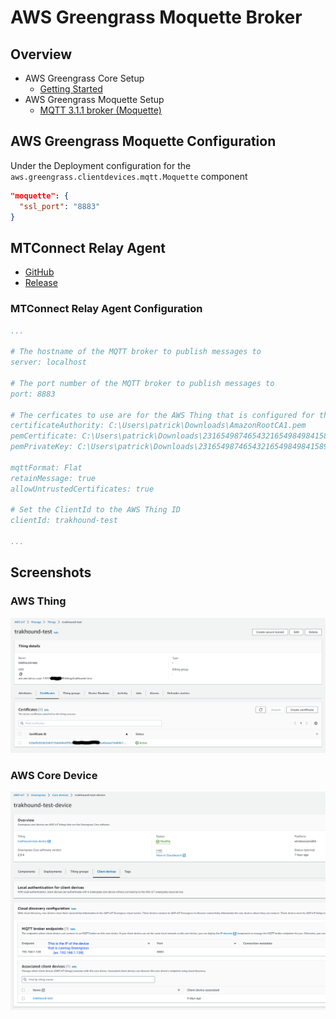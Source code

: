 # AWS Greengrass Moquette Broker

## Overview
- AWS Greengrass Core Setup
  - [Getting Started](https://docs.aws.amazon.com/greengrass/v1/developerguide/install-ggc.html)
- AWS Greengrass Moquette Setup
  - [MQTT 3.1.1 broker (Moquette)](https://docs.aws.amazon.com/greengrass/v2/developerguide/mqtt-broker-moquette-component.html)

## AWS Greengrass Moquette Configuration
Under the Deployment configuration for the `aws.greengrass.clientdevices.mqtt.Moquette` component
```json
"moquette": {
  "ssl_port": "8883"
}
```

## MTConnect Relay Agent
- [GitHub](https://github.com/TrakHound/MTConnect.NET/tree/master/applications/Agents/MTConnect-Agent-MQTT-Relay)
- [Release](https://github.com/TrakHound/MTConnect.NET/releases/latest)

### MTConnect Relay Agent Configuration
```yaml
...

# The hostname of the MQTT broker to publish messages to
server: localhost

# The port number of the MQTT broker to publish messages to
port: 8883

# The cerficates to use are for the AWS Thing that is configured for the AWS Core Device
certificateAuthority: C:\Users\patrick\Downloads\AmazonRootCA1.pem
pemCertificate: C:\Users\patrick\Downloads\2316549874654321654984984158961634984794-certificate.pem.crt
pemPrivateKey: C:\Users\patrick\Downloads\2316549874654321654984984158961634984794-private.pem.key

mqttFormat: Flat
retainMessage: true
allowUntrustedCertificates: true

# Set the ClientId to the AWS Thing ID
clientId: trakhound-test

...
```

## Screenshots

### AWS Thing
![Screenshot](../img/mqtt-aws-thing-certificates.png)

### AWS Core Device
![Screenshot](../img/mqtt-aws-greengrass-moquette-01.png)
